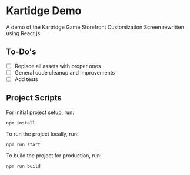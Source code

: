 # Kartidge Demo

A demo of the Kartridge Game Storefront Customization Screen rewritten using React.js.

## To-Do's

- [ ] Replace all assets with proper ones
- [ ] General code cleanup and improvements
- [ ] Add tests

## Project Scripts

For initial project setup, run:

`npm install`

To run the project locally, run:

`npm run start`

To build the project for production, run:

`npm run build`
